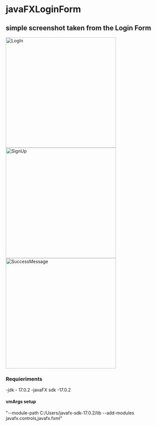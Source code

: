 # javaFXLoginForm

## simple screenshot taken from the Login Form

<image src="src/image/LogIn.PNG" alt="LogIn" width="350">
<image src="src/image/signUp.PNG" alt="SignUp" width="350">
<image src="src/image/SuccessMessage.PNG" alt="SuccessMessage" width="350"><br>

### Requieriments
-jdk - 17.0.2
-javaFX sdk -17.0.2

#### vmArgs setup

"--module-path C:/Users/javafx-sdk-17.0.2/lib --add-modules javafx.controls,javafx.fxml"

